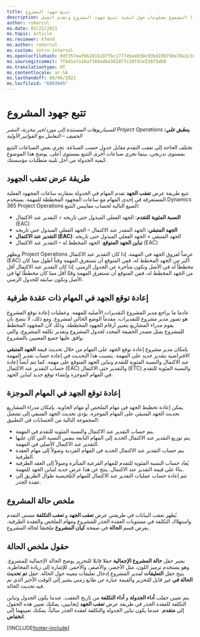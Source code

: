 ```yaml
---
title: تتبع جهود المشروع
description: يقدم هذا الموضوع معلومات حول كيفية تتبع جهود المشروع وتقدم العمل.
author: ruhercul
ms.date: 03/22/2021
ms.topic: article
ms.reviewer: kfend
ms.author: ruhercul
ms.custom: intro-internal
ms.openlocfilehash: 0df357eaf662816107fbc1777ebae030c93bd199756e78a1c3d59155dc64d38f
ms.sourcegitcommit: 7f8d1e7a16af769adb43d1877c28fdce53975db8
ms.translationtype: HT
ms.contentlocale: ar-SA
ms.lasthandoff: 08/06/2021
ms.locfileid: "6993945"
---
```

# <a name="project-effort-tracking"></a>تتبع جهود المشروع

_**ينطبق علي:** ‏‫Project Operations للسيناريوهات المستندة إلى مورد/غير مخزنة‬، ‏‫النشر الخفيف – التعامل مع الفواتير الأولية‬_

تختلف الحاجة إلى تعقب التقدم مقابل جدول حسب الصناعة. تجري بعض الصناعات التتبع بمستوى تدريجي، بينما تجري صناعات أخرى التتبع بمستوى أعلى. يوضح هذا الموضوع كيفية الجدولة من أجل تلبية متطلبات مؤسستك.

## <a name="effort-tracking-view"></a>طريقة عرض تعقب الجهود

تتبع طريقة عرض **تعقب الجهد** تقدم المهام في الجدولة بمقارنه ساعات المجهود الفعلية المستغرقة في إحدى المهام مع ساعات المجهود المخططة للمهمة. يستخدم Dynamics 365 Project Operations الصيغ التالية لحساب مقاييس التتبع:

- **النسبة المئوية للتقدم**: الجهد الفعلي المبذول حتى تاريخه ÷ التقدير عند الاكتمال (EAC) 
- **الجهد المتبقي**: الجهد المقدر عند الاكتمال – الجهد الفعلي المبذول حتى تاريخه 
- **التقدير عند الاكتمال (EAC)**: الجهد المتبقي + الجهد الفعلي المبذول حتى تاريخه 
- **تباين الجهد المتوقع**: الجهد المخطط له – التقدير عند الاكتمال (EAC)

ويظهر Project Operations عرضاً لفروق الجهد في المهمة. إذا كان التقدير عند الاكتمال (EAC) أكبر من الجهد المخطط له، فمن المتوقع أن تستغرق المهمة وقتاً أطول مما كان مخططاً له في الأصل وتكون متأخرة عن الجدول الزمني. إذا كان التقدير عند الاكتمال أقل من الجهد المخطط له، فمن المتوقع أن تستغرق المهمة وقتًا أقل مما كان مخططًا لها في الأصل وتكون سابقة للجدول الزمني.

## <a name="reprojecting-effort-on-leaf-node-tasks"></a>إعادة توقع الجهد في المهام ذات عقدة طرفية

عادما ما يراجع مدير المشروع التقديرات الأصلية للمهمة. وعمليات إعادة توقع المشروع هو تصور مدير مشروع للتقديرات، مقدماً الوضع الحالي لمشروع. ومع ذلك، لا ننصح بأن يقوم مدراء المشاريع بتغيير أرقام الجهود المخططة. وذلك لأن المجهود المخطط للمشروع يمثل مصدر الحقيقة المحدد لجدول المشروع وتقدير تكلفة المشروع، والتي وافق عليها جميع المعنيين بالمشروع.

بإمكان مدير مشروع إعادة توقع الجهد على المهام من خلال تحديث قيمة **الجهد المتبقي** الافتراضية بتقدير جديد على المهمة. يتسبب هذا التحديث في إعادة حساب تقدير المهمة عند الاكتمال والنسبة المئوية للتقدم وتباين الجهد المتوقع على مهمة. كما تتم أيضاً إعادة حساب التقدير عند الاكتمال (EAC) والتقدير حتى الاكتمال (ETC) والنسبة المئوية للتقدم في المهام الموجزة وإنشاء توقع جديد لتباين الجهد.

## <a name="reprojection-of-effort-on-summary-tasks"></a>إعادة توقع الجهد في المهام الموجزة

يمكن إعادة تخطيط الجهد في مهام الملخص أو مهام الحاوية. بإمكان مدراء المشاريع تحديث الجهد المتبقي على المهام الموجزة. يؤدي تحديث الجهد المتبقي إلى تشغيل المجموعة التالية من الحسابات في التطبيق:

- يتم حساب التقدير عند الاكتمال والنسبة المئوية للتقدم في المهمة.
- يتم توزيع التقدير عند الاكتمال الجديد إلى المهام التابعة بنفس النسبة التي كان عليها التقدير عند الاكتمال الأصلي في المهمة.
- يتم حساب التقدير عند الاكتمال الجديد في المهام الفردية وصولاً إلى مهام العقدة الطرفية. 
- يُعاد حساب النسبة المئوية للتقدم للمهام الفرعية المتأثرة وصولاً إلى العقد الطرفية بناءً على قيمة التقدير عند الاكتمال. ينتج عن هذا عرض جديد لتباين الجهد للمهمة. 
- تتم إعادة حساب عمليات التقدير عند الاكتمال للمهام التلخيصية طوال الطريق إلى عقدة الجذر.


## <a name="project-status-summary"></a>ملخص حالة المشروع

يُظهر تعقب البيانات في طريقتي عرض **تعقب الجهد** و **تعقب التكلفة** مستى التقدم واستهلاك التكلفة في مستويات العقدة الجذر للمشروع ومهام الملخص والعقدة الطرفية. يعرض قسم **الحالة** في صفحة **كيان المشروع** ملخصًا لحالة المشروع.

## <a name="status-summary-fields"></a>حقول ملخص الحالة

يعتبر حقل **حالة المشروع الإجمالية** حقلا قابلا للتحرير يوضح الحالة الإجمالية للمشروع. وهو يستخدم ترميز اللون، مثل الأخضر، والأصفر، والأحمر، للإشارة إلى زيادة المخاطرة. يتيح حقل **التعليقات** لمدير المشروع إدخال تعليقات معينة حول الحالة. حقل **تم تحديث الحالة في‬** غير قابل للتحرير والقيمة عبارة عن طابع زمني يشير إلى الوقت الأخير الذي تم فيه تحديث الحالة.

يتم تعيين حقلب **أداء الجدولة** و **أداء التكلفة** من تاريخ التعقب. عندما يكون الجدول وتباين التكلفة للعقدة الجذر في طريقة عرض **تعقب الجهد** إيجابيين، يمكنك تعيين هذه الحقول إلى **متقدم**. عندما يكون تباين الجدولة والتكلفة لعقدة الجذر سالباً، يمكنك تعيينهما إلى **انخفاض**.


[!INCLUDE[footer-include](../includes/footer-banner.md)]
